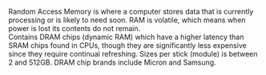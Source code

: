 Random Access Memory is where a computer stores data that is currently processing or is likely to need soon. RAM is volatile, which means when power is lost its contents do not remain.  
Contains DRAM chips (dynamic RAM) which have a higher latency than SRAM chips found in CPUs, though they are significantly less expensive since they require continual refreshing. Sizes per stick (module) is between 2 and 512GB. DRAM chip brands include Micron and Samsung.